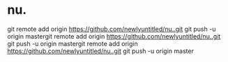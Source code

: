 # nu.
git remote add origin https://github.com/newlyuntitled/nu..git
git push -u origin mastergit remote add origin https://github.com/newlyuntitled/nu..git
git push -u origin mastergit remote add origin https://github.com/newlyuntitled/nu..git
git push -u origin master
